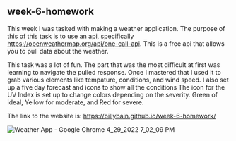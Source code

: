 ## week-6-homework

This week I was tasked with making a weather application.
The purpose of this of this task is to use an api, specifically https://openweathermap.org/api/one-call-api.
This is a free api that allows you to pull data about the weather.

This task was a lot of fun. The part that was the most difficult at first was learning to navigate the pulled response.
Once I mastered that I used it to grab various elements like tempature, conditions, and wind speed.
I also set up a five day forecast and icons to show all the conditions
The icon for the UV Index is set up to change colors depending on the severity. 
Green of ideal, Yellow for moderate, and Red for severe.



The link to the website is: https://billybain.github.io/week-6-homework/

![Weather App - Google Chrome 4_29_2022 7_02_09 PM](https://user-images.githubusercontent.com/100814286/166078817-ed291f90-a1b4-451c-98eb-12519062b175.png)
